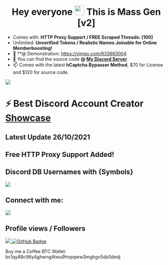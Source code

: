 


<h1 align="center">Hey everyone <img src="https://raw.githubusercontent.com/MartinHeinz/MartinHeinz/master/wave.gif" width="30px"> This is Mass Gen [v2] </h1>





- Comes with: **HTTP Proxy Support / FREE Scraped Threads: [100]**
- Unlimited: **Unverified Tokens / Realistic Names Joinable for Online Memberboosting!**
- 🚀 **@ Demonstration: https://vimeo.com/633663004
- 🚀 You can find the source code  **@ [My Discord Server](https://discord.link/200IQ)**
- 📫 Comes with the latest **hCaptcha Bypasser Method**, $70 for License and $120 for source code.





<p align="left"> 
    <a href="https://vimeo.com/633663004" target="_blank"> <img src="https://i.imgur.com/NGTsvaO.gif"/> </a> 



 #  ⚡ Best Discord Account Creator **[Showcase](https://vimeo.com/633663004)**
 ## **Latest Update** 26/10/2021 
 ## **Free HTTP Proxy Support Added!**
 ## **Discord DB Usernames with {Symbols}**
<p align="left"> 
    <a href="https://vimeo.com/633663004" target="_blank"> <img src="https://i.imgur.com/s3XSFoc.png"/> </a> 

<p align="left">




## **Connect with me:**
<a href = "https://www.instagram.com/destruction.jpg/"><img src="https://img.icons8.com/fluent/48/000000/instagram-new.png"/></a>


</p>

##  **Profile views / Followers**
<a href="https://github.com/Meghna-DAS/github-profile-views-counter">
    <img src="https://komarev.com/ghpvc/?username=24host">
</a>
<a href="https://github.com/24host?tab=followers"><img src="https://img.shields.io/github/followers/24host?label=Followers&style=social" alt="GitHub Badge"></a>


Buy me a Coffee BTC Wallet: bc1qy88c96y4ghwng4twu9hnpqww3mghgv5dz0dedj

